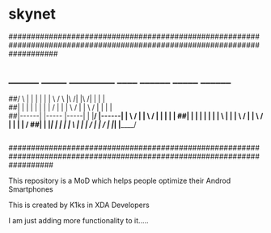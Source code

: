 # skynet
###########################################################################################################################
## ______   _____          _________  ____   ______                                 _____    ______
##/      \ |     | |     |     |      |   \ /      \ |\        /|    |\        /|  |     |  |      \
##|      | |     | |     |     |      |   / |      | | \      / |    | \      / |  |     |  |       \
##|------| |-----  |-----|     |      |__/  |------| |  \    /  |    |  \    /  |  |     |  |       |
##|      | |     | |     |     |      |  \  |      | |   \  /   |    |   \  /   |  |     |  |       /
##|      | |_____| |     | ____|____  |   \ |      | |    \/    |    |    \/    |  |_____|  |______/
##
##########################################################################################################################

This repository is a MoD which helps people optimize their Androd Smartphones

This is created by K1ks in XDA Developers

I am just adding more functionality to it.....
